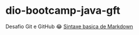 # dio-bootcamp-java-gft
Desafio Git e GitHub
:joy: [Sintaxe basica de Markdown](https://www.markdownguide.org/)
